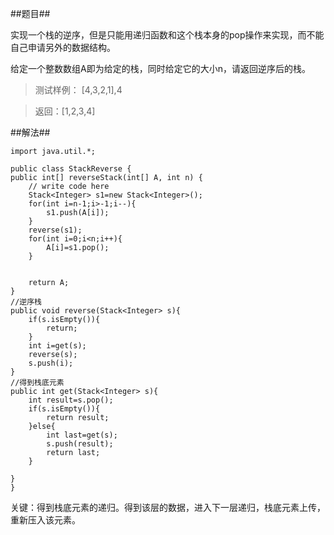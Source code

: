 ##题目##

实现一个栈的逆序，但是只能用递归函数和这个栈本身的pop操作来实现，而不能自己申请另外的数据结构。

给定一个整数数组A即为给定的栈，同时给定它的大小n，请返回逆序后的栈。

>测试样例：
[4,3,2,1],4

>返回：[1,2,3,4]

##解法##

    import java.util.*;

    public class StackReverse {
    public int[] reverseStack(int[] A, int n) {
        // write code here
        Stack<Integer> s1=new Stack<Integer>();
        for(int i=n-1;i>-1;i--){
            s1.push(A[i]);
        }
        reverse(s1);
        for(int i=0;i<n;i++){
            A[i]=s1.pop();
        }
        
        
        return A;
    }
    //逆序栈
    public void reverse(Stack<Integer> s){
        if(s.isEmpty()){
            return;
        }
        int i=get(s);
        reverse(s);
        s.push(i);
    }
    //得到栈底元素
    public int get(Stack<Integer> s){
        int result=s.pop();
        if(s.isEmpty()){
            return result;
        }else{
            int last=get(s);
            s.push(result);
            return last;
        }

    }
    }

关键：得到栈底元素的递归。得到该层的数据，进入下一层递归，栈底元素上传，重新压入该元素。
